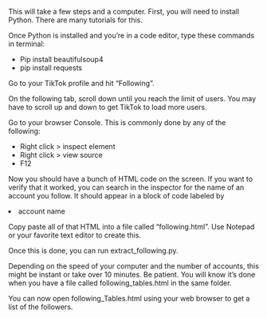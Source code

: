 This will take a few steps and a computer. First, you will need to install Python. There are many tutorials for this.


Once Python is installed and you’re in a code editor, type these commands in terminal:

* Pip install beautifulsoup4
* pip install requests



Go to your TikTok profile and hit “Following”.

On the following tab, scroll down until you reach the limit of users. You may have to scroll up and down to get TikTok to load more users.

Go to your browser Console. This is commonly done by any of the following:

* Right click > inspect element
* Right click > view source
* F12


Now you should have a bunch of HTML code on the screen. If you want to verify that it worked, you can search in the inspector for the name of an account you follow. It should appear in a block of code labeled by <li> account name </li>


Copy paste all of that HTML into a file called “following.html”. Use Notepad or your favorite text editor to create this. 


Once this is done, you can run extract_following.py.


Depending on the speed of your computer and the number of accounts, this might be instant or take over 10 minutes. Be patient. You will know it’s done when you have a file called following_tables.html in the same folder. 


You can now open following_Tables.html using your web browser to get a list of the followers. 